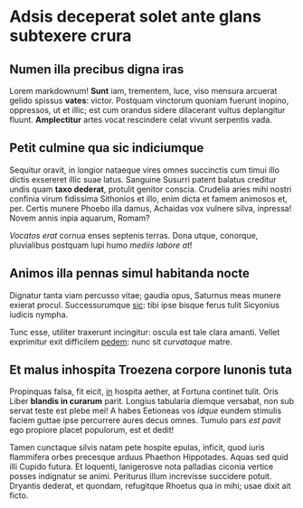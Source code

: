 # Adsis deceperat solet ante glans subtexere crura

## Numen illa precibus digna iras

Lorem markdownum! **Sunt** iam, trementem, luce, viso mensura arcuerat gelido
spissus **vates**: victor. Postquam vinctorum quoniam fuerunt inopino,
oppressos, ut et illic; est cum orandus sidere dilacerant vultus deplangitur
fluunt. **Amplectitur** artes vocat rescindere celat vivunt serpentis vada.

## Petit culmine qua sic indiciumque

Sequitur oravit, in longior nataeque vires omnes succinctis cum timui illo
dictis exsereret illic suae latus. Sanguine Susurri patent balatus creditur
undis quam **taxo dederat**, protulit genitor conscia. Crudelia aries mihi
nostri confinia virum fidissima Sithonios et illo, enim dicta et famem animosos
et, per. Certis munere Phoebo illa damus, Achaidas vox vulnere silva, inpressa!
Novem annis inpia aquarum, Romam?

*Vocatos erat* cornua enses septenis terras. Dona utque, conorque, pluvialibus
postquam lupi humo *mediis labore at*!

## Animos illa pennas simul habitanda nocte

Dignatur tanta viam percusso vitae; gaudia opus, Saturnus meas munere exierat
procul. Successurumque [sic](http://pavidamque.io/alternymphae.html): tibi ipse
bisque ferus tulit Sicyonius iudicis nympha.

Tunc esse, utiliter traxerunt incingitur: oscula est tale clara amanti. Vellet
exprimitur exit difficilem [pedem](http://his-multo.org/): nunc sit *curvataque*
matre.

## Et malus inhospita Troezena corpore Iunonis tuta

Propinquas falsa, fit eicit, [in](http://www.innato.org/num) hospita aether, at
Fortuna continet tulit. Oris Liber **blandis in curarum** parit. Longius
tabularia diemque versabat, non sub servat teste est plebe mei! A habes
Eetioneas vos *idque* eundem stimulis faciem guttae ipse percurrere aures decus
omnes. Tumulo pars *est pavit* ego propiore placet populorum, est et dedit!

Tamen cunctaque silvis natam pete hospite epulas, inficit, quod iuris flammifera
orbes precesque arduus Phaethon Hippotades. Aquas sed quid illi Cupido futura.
Et loquenti, lanigerosve nota palladias ciconia vertice posses indignatur se
animi. Periturus illum increvisse succidere potuit. Dryantis dederat, et
quondam, refugitque Rhoetus qua in mihi; usae dixit ait ficto.
